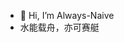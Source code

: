 - 👋 Hi, I’m Always-Naive
- 水能载舟，亦可赛艇

<!---
Always-Naive/Always-Naive is a ✨ special ✨ repository because its `README.md` (this file) appears on your GitHub profile.
You can click the Preview link to take a look at your changes.
--->

